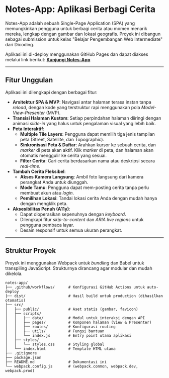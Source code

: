 # Notes-App: Aplikasi Berbagi Cerita

Notes-App adalah sebuah Single-Page Application (SPA) yang memungkinkan pengguna untuk berbagi cerita atau momen menarik mereka, lengkap dengan gambar dan lokasi geografis. Proyek ini dibangun sebagai submission untuk kelas "Belajar Pengembangan Web Intermediate" dari Dicoding.

Aplikasi ini di-deploy menggunakan GitHub Pages dan dapat diakses melalui link berikut:
**[Kunjungi Notes-App](https://kalvinangelitoang.github.io/Notes-App/)**

---
## Fitur Unggulan

Aplikasi ini dilengkapi dengan berbagai fitur:

* **Arsitektur SPA & MVP**: Navigasi antar halaman terasa instan tanpa *reload*, dengan kode yang terstruktur rapi menggunakan pola *Model-View-Presenter* (MVP).
* **Transisi Halaman Kustom**: Setiap perpindahan halaman diiringi dengan animasi *slide-in* yang halus untuk pengalaman visual yang lebih baik.
* **Peta Interaktif**:
    * **Multiple Tile Layers**: Pengguna dapat memilih tiga jenis tampilan peta (Street, Satellite, dan Topographic).
    * **Sinkronisasi Peta & Daftar**: Arahkan kursor ke sebuah cerita, dan *marker* di peta akan aktif. Klik *marker* di peta, dan halaman akan otomatis menggulir ke cerita yang sesuai.
    * **Filter Cerita**: Cari cerita berdasarkan nama atau deskripsi secara *real-time*.
* **Tambah Cerita Fleksibel**:
    * **Akses Kamera Langsung**: Ambil foto langsung dari kamera perangkat Anda untuk diunggah.
    * **Mode Tamu**: Pengguna dapat mem-posting cerita tanpa perlu membuat akun atau *login*.
    * **Pemilihan Lokasi**: Tandai lokasi cerita Anda dengan mudah hanya dengan mengklik peta.
* **Aksesibilitas Penuh (A11y)**:
    * Dapat dioperasikan sepenuhnya dengan *keyboard*.
    * Dilengkapi fitur *skip-to-content* dan *ARIA live regions* untuk pengguna pembaca layar.
    * Desain responsif untuk semua ukuran perangkat.

---
## Struktur Proyek

Proyek ini menggunakan Webpack untuk *bundling* dan Babel untuk transpiling JavaScript. Strukturnya dirancang agar modular dan mudah dikelola.

```text
notes-app/
├── .github/workflows/      # Konfigurasi GitHub Actions untuk auto-deploy
├── dist/                   # Hasil build untuk production (dihasilkan otomatis)
├── src/
│   ├── public/             # Aset statis (gambar, favicon)
│   ├── scripts/
│   │   ├── data/           # Modul untuk interaksi dengan API
│   │   ├── pages/          # Komponen halaman (View & Presenter)
│   │   ├── routes/         # Konfigurasi routing
│   │   ├── utils/          # Fungsi bantuan
│   │   └── index.js        # Entry point utama aplikasi
│   ├── styles/
│   │   └── styles.css      # Styling global
│   └── index.html          # Template HTML utama
├── .gitignore
├── package.json
├── README.md               # Dokumentasi ini
└── webpack.config.js       # (webpack.common, webpack.dev, webpack.prod)
